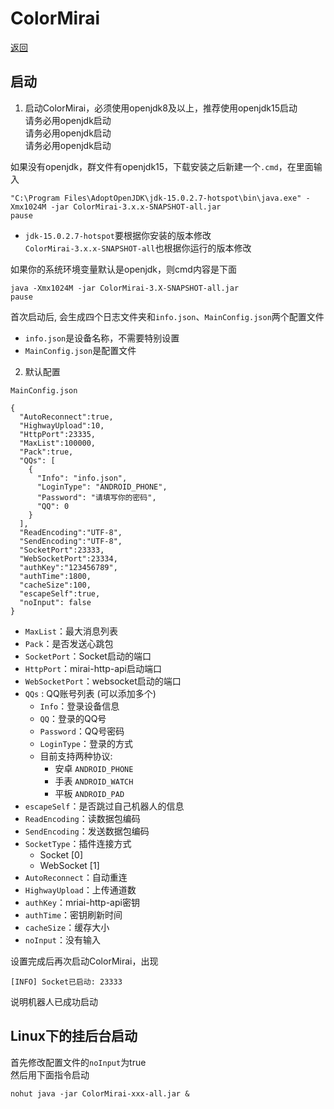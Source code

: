 # ColorMirai

[返回](../README.md)

## 启动

1. 启动ColorMirai，必须使用openjdk8及以上，推荐使用openjdk15启动  
   请务必用openjdk启动  
   请务必用openjdk启动  
   请务必用openjdk启动

如果没有openjdk，群文件有openjdk15，下载安装之后新建一个`.cmd`，在里面输入
```Cmd
"C:\Program Files\AdoptOpenJDK\jdk-15.0.2.7-hotspot\bin\java.exe" -Xmx1024M -jar ColorMirai-3.x.x-SNAPSHOT-all.jar
pause
```
- `jdk-15.0.2.7-hotspot`要根据你安装的版本修改  
  `ColorMirai-3.x.x-SNAPSHOT-all`也根据你运行的版本修改

如果你的系统环境变量默认是openjdk，则cmd内容是下面
```
java -Xmx1024M -jar ColorMirai-3.X-SNAPSHOT-all.jar
pause
```

首次启动后, 会生成四个日志文件夹和`info.json`、`MainConfig.json`两个配置文件

- `info.json`是设备名称，不需要特别设置
- `MainConfig.json`是配置文件

2. 默认配置

`MainConfig.json`

```Json5
{
  "AutoReconnect":true,
  "HighwayUpload":10,
  "HttpPort":23335,
  "MaxList":100000,
  "Pack":true,
  "QQs": [
    {
      "Info": "info.json",
      "LoginType": "ANDROID_PHONE",
      "Password": "请填写你的密码",
      "QQ": 0
    }
  ],
  "ReadEncoding":"UTF-8",
  "SendEncoding":"UTF-8",
  "SocketPort":23333,
  "WebSocketPort":23334,
  "authKey":"123456789",
  "authTime":1800,
  "cacheSize":100,
  "escapeSelf":true,
  "noInput": false
}
```

- `MaxList`：最大消息列表
- `Pack`：是否发送心跳包
- `SocketPort`：Socket启动的端口
- `HttpPort`：mirai-http-api启动端口
- `WebSocketPort`：websocket启动的端口
- `QQs` : QQ账号列表 (可以添加多个)
  - `Info`：登录设备信息
  - `QQ`：登录的QQ号
  - `Password`：QQ号密码
  - `LoginType`：登录的方式
  - 目前支持两种协议:
    - 安卓 `ANDROID_PHONE`
    - 手表 `ANDROID_WATCH`
    - 平板 `ANDROID_PAD`
- `escapeSelf`：是否跳过自己机器人的信息
- `ReadEncoding`：读数据包编码
- `SendEncoding`：发送数据包编码
- `SocketType`：插件连接方式
    - Socket [0]
    - WebSocket [1]
- `AutoReconnect`：自动重连
- `HighwayUpload`：上传通道数
- `authKey`：mriai-http-api密钥
- `authTime`：密钥刷新时间
- `cacheSize`：缓存大小
- `noInput`：没有输入

设置完成后再次启动ColorMirai，出现
```
[INFO] Socket已启动: 23333
``` 
说明机器人已成功启动

## Linux下的挂后台启动
首先修改配置文件的`noInput`为true  
然后用下面指令启动
```
nohut java -jar ColorMirai-xxx-all.jar &
```
